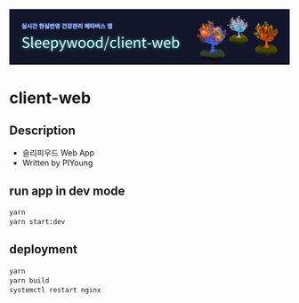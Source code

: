 <img src="https://github.com/sleepy-wood/client-web/blob/dev/client-web.png" alt="banner" />

# client-web

## Description

- 슬리피우드 Web App
- Written by PIYoung

## run app in dev mode

```bash
yarn
yarn start:dev
```

## deployment

```bash
yarn
yarn build
systemctl restart nginx
```
